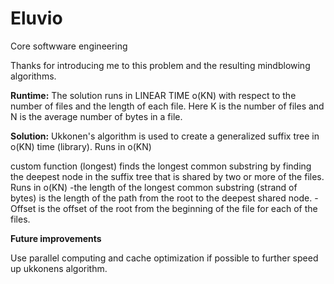 # Eluvio
Core softwware engineering

Thanks for introducing me to this problem and the resulting mindblowing algorithms.

**Runtime:**
The solution runs in LINEAR TIME o(KN) with respect to the number of files and the length of each file. Here K is the number of files and N is the average number 
of bytes in a file.

**Solution:**
Ukkonen's algorithm is used to create a generalized suffix tree in o(KN) time (library). Runs in o(KN)

custom function (longest) finds the longest common substring by finding the deepest node in the suffix tree that is shared by two or more of the files. Runs in o(KN)
  -the length of the longest common substring (strand of bytes) is the length of the path from the root to the deepest shared node.
  -Offset is the offset of the root from the beginning of the file for each of the files.
 
**Future improvements**

Use parallel computing and cache optimization if possible to further speed up ukkonens algorithm.
